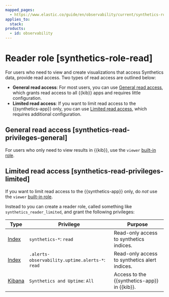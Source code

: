 ```yaml
---
mapped_pages:
  - https://www.elastic.co/guide/en/observability/current/synthetics-role-read.html
applies_to:
  stack:
products:
  - id: observability
---
```


# Reader role [synthetics-role-read]

For users who need to view and create visualizations that access Synthetics data, provide read access. Two types of read access are outlined below:

* **General read access**: For most users, you can use [General read access](#synthetics-read-privileges-general), which grants read access to all {{kib}} apps and requires little configuration.
* **Limited read access**: If you want to limit read access to the {{synthetics-app}} only, you can use [Limited read access](#synthetics-read-privileges-limited), which requires additional configuration.

## General read access [synthetics-read-privileges-general]

For users who only need to view results in {{kib}}, use the `viewer` [built-in role](/deploy-manage/users-roles/cluster-or-deployment-auth/built-in-roles.md).

## Limited read access [synthetics-read-privileges-limited]

If you want to limit read access to the {{synthetics-app}} only, do *not* use the `viewer` [built-in role](/deploy-manage/users-roles/cluster-or-deployment-auth/built-in-roles.md).

Instead to you can create a reader role, called something like `synthetics_reader_limited`, and grant the following privileges:

| Type | Privilege | Purpose |
| --- | --- | --- |
| [Index](/deploy-manage/users-roles/cluster-or-deployment-auth/elasticsearch-privileges.md#privileges-list-indices) | `synthetics-*`: `read` | Read-only access to synthetics indices. |
| [Index](/deploy-manage/users-roles/cluster-or-deployment-auth/elasticsearch-privileges.md#privileges-list-indices) | `.alerts-observability.uptime.alerts-*`: `read` | Read-only access to synthetics alert indices. |
| [Kibana](/deploy-manage/users-roles/cluster-or-deployment-auth/kibana-privileges.md) | `Synthetics and Uptime`: `All` | Access to the {{synthetics-app}} in {{kib}}. |

